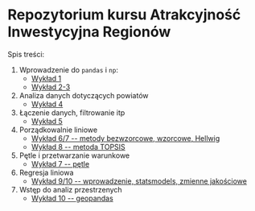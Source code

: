 # Repozytorium kursu Atrakcyjność Inwestycyjna Regionów

Spis treści:

1. Wprowadzenie do `pandas` i `np`:
    + [Wykład 1](notebooks/0_start.ipynb)
    + [Wykład 2-3](notebooks/1_pandas.ipynb)
2. Analiza danych dotyczących powiatów
    + [Wykład 4](notebooks/2_dane_powiaty.ipynb)
3. Łączenie danych, filtrowanie itp
    + [Wykład 5](notebooks/3_laczenie_danych.ipynb)   
4. Porządkowalnie liniowe
    + [Wykład 6/7 -- metody bezwzorcowe, wzorcowe, Hellwig](notebooks/4_porzadkowanie_liniowe_1.ipynb)
    + [Wykład 8 -- metoda TOPSIS](notebooks/6_topsis.ipynb)
5. Pętle i przetwarzanie warunkowe
    + [Wykład 7 -- pętle](notebooks/5_petle.ipynb)   
6. Regresja liniowa 
    + [Wykład 9/10 -- wprowadzenie, statsmodels, zmienne jakościowe](notebooks/7_regresja_liniowa.ipynb)   
7. Wstęp do analiz przestrzenych
    + [Wykład 10 -- geopandas](notebooks/8_analizy_przetrzenne.ipynb)   